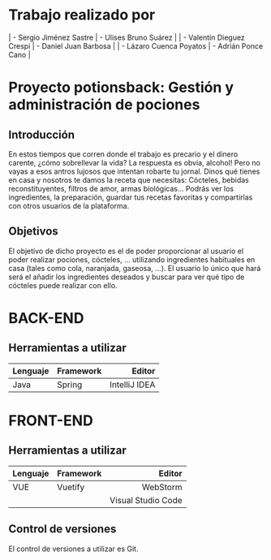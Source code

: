 Trabajo realizado por
===
| - Sergio Jiménez Sastre | - Ulises Bruno Suárez |
| - Valentín Dieguez Crespi | - Daniel Juan Barbosa |
| - Lázaro Cuenca Poyatos  | - Adrián Ponce Cano |

# Proyecto potionsback: Gestión y administración de pociones
## Introducción

En estos tiempos que corren donde el trabajo es precario y el dinero carente, ¿cómo sobrellevar la vida? La respuesta es obvia, alcohol! Pero no vayas a esos antros lujosos que intentan robarte tu jornal. Dinos qué tienes en casa y nosotros te damos la receta que necesitas: Cócteles, bebidas reconstituyentes, filtros de amor, armas biológicas… Podrás ver los ingredientes, la preparación, guardar tus recetas favoritas y compartirlas con otros usuarios de la plataforma.

## Objetivos

El objetivo de dicho proyecto es el de poder proporcionar al usuario el poder realizar pociones, cócteles, … utilizando ingredientes habituales en casa (tales como cola, naranjada, gaseosa, …).
El usuario lo único que hará será el añadir los ingredientes deseados y buscar para ver qué tipo de cócteles puede realizar con ello.

# BACK-END
## Herramientas a utilizar
| Lenguaje | Framework | Editor |
| ------ | ------ | -----: |
| Java | Spring | IntelliJ IDEA |
# FRONT-END
## Herramientas a utilizar
| Lenguaje | Framework | Editor |
| ------ | ------ | -----: |
| VUE | Vuetify | WebStorm |
|  |  | Visual Studio Code |
## Control de versiones
El control de versiones a utilizar es Git.
